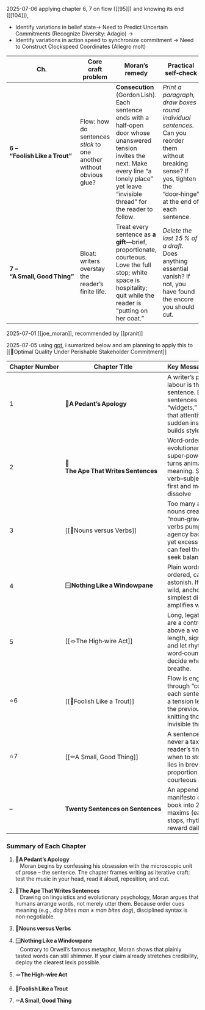 

2025-07-06
applying chapter 6, 7 on flow ([[95]]) and knowing its end ([[104]]), 
- Identify variations in belief state-> Need to Predict Uncertain Commitments (Recognize Diversity: Adagio)   -> 
- Identify variations in action speed to synchronize commitment -> Need to Construct Clockspeed Coordinates (Allegro molt)

|Ch.|Core craft problem|Moran’s remedy|Practical self‑check|
|---|---|---|---|
|**6 – “Foolish Like a Trout”**|Flow: how do sentences _stick_ to one another without obvious glue?|**Consecution** (Gordon Lish). Each sentence ends with a half‑open door whose unanswered tension invites the next. Make every line “a lonely place” yet leave “invisible thread” for the reader to follow.|_Print a paragraph, draw boxes round individual sentences._ Can you reorder them without breaking sense? If yes, tighten the “door‑hinge” at the end of each sentence.|
|**7 – “A Small, Good Thing”**|Bloat: writers overstay the reader’s finite life.|Treat every sentence as **a gift**—brief, proportionate, courteous. Love the full stop; white space is hospitality; quit while the reader is “putting on her coat.”|_Delete the last 15 % of a draft._ Does anything essential vanish? If not, you have found the encore you should cut.|

2025-07-01
 [[joe_moran]], recommended by [[pranit]]

2025-07-05
 using [gpt](https://chatgpt.com/c/6863fb58-c964-8002-9910-294c1e340a84), i sumarized below and am planning to apply this to [[🐢Optimal Quality Under Perishable Stakeholder Commitment]]

| Chapter Number | Chapter Title                       | Key Message Summary                                                                                                                                                  |
| -------------- | ----------------------------------- | -------------------------------------------------------------------------------------------------------------------------------------------------------------------- |
| 1              | 🙏**A Pedant’s Apology**            | A writer’s primary labour is the single sentence. By treating sentences as daily “widgets,” Moran shows that attentive craft – not sudden inspiration – builds style |
| 2              | 🦧**The Ape That Writes Sentences** | Word‑order is our evolutionary super‑power: syntax turns animal sound into meaning. Secure the verb–subject backbone first and most problems dissolve                |
| 3              | [[🦍Nouns versus Verbs]]            | Too many abstract nouns create “noun‑gravy”; vigorous verbs pump life and agency back into prose, yet excess animation can feel theatrical – seek balance            |
| 4              | 🪟**Nothing Like a Windowpane**     | Plain words, plainly ordered, can still astonish. If the idea is wild, anchor it in the simplest diction; clarity amplifies wonder.                                  |
| 5              | [[🪢The High‑wire Act]]             | Long, legato sentences are a controlled walk above a void. Vary length, signal cadence, and let rhythm, not word‑count quotas, decide where to breathe.              |
| ⭐️6            | [[🎻Foolish Like a Trout]]          | Flow is engineered through “consecution”: each sentence leans on a tension left unsaid in the previous one, knitting thought with invisible thread.                  |
| ⭐️7            | [[⚰️A Small, Good Thing]]           | A sentence is a gift – never a tax on the reader’s time. Know when to stop; delight lies in brevity, proportion and courteous silence.                               |
| –              | **Twenty Sentences on Sentences**   | An appendical manifesto distilling the book into 20 trainable maxims (ears, verbs, full stops, rhythm, etc.) that reward daily practice.                             |

### Summary of Each Chapter

1. 🙏**A Pedant’s Apology**  
   Moran begins by confessing his obsession with the microscopic unit of prose – the sentence. The chapter frames writing as iterative craft: test the music in your head, read it aloud, reposition, and cut.

2. 🦧**The Ape That Writes Sentences**  
   Drawing on linguistics and evolutionary psychology, Moran argues that humans arrange words, not merely utter them. Because order cues meaning (e.g., *dog bites man* ≠ *man bites dog*), disciplined syntax is non‑negotiable.   

3. 🦍**Nouns versus Verbs**  


4. 🪟**Nothing Like a Windowpane**  
   Contrary to Orwell’s famous metaphor, Moran shows that plainly tasted words can still shimmer. If your claim already stretches credibility, deploy the clearest lexis possible. 

5. 🪢**The High‑wire Act**  

6. 🎻**Foolish Like a Trout**  

7. ⚰️**A Small, Good Thing**  
